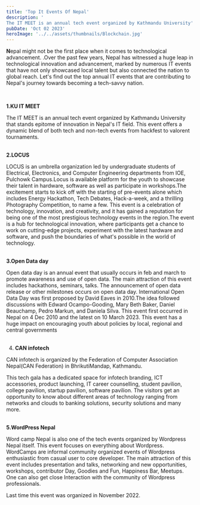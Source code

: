 ```yaml
---
title: 'Top It Events Of Nepal'
description: '
The IT MEET is an annual tech event organized by Kathmandu University'
pubDate: 'Oct 02 2023'
heroImage: '../../assets/thumbnails/Blockchain.jpg'
---
```


<!-- **TOP IT EVENTS OF NEPAL** -->

**N**epal might not be the first place when it comes to technological advancement. .Over the past few years, Nepal has witnessed a huge leap in technological innovation and advancement, marked by numerous IT events that have not only showcased local talent but also connected the nation to global reach. Let's find out the top annual IT events that are contributing to Nepal's journey towards becoming a tech-savvy nation.

<br>

**1.KU IT MEET**

The IT MEET is an annual tech event organized by Kathmandu University that stands epitome of innovation in Nepal's IT field. This event offers a dynamic blend of both tech and non-tech events from hackfest to valorent tournaments.
<br>
<br>


**2.LOCUS**

LOCUS is an umbrella organization led by undergraduate students of Electrical, Electronics, and Computer Engineering departments from IOE, Pulchowk Campus.Locus is available platform for the youth to showcase their talent in hardware, software as well as participate in workshops.The excitement starts to kick off with the starting of pre-events alone which includes Energy Hackathon, Tech Debates, Hack-a-week, and a thrilling Photography Competition, to name a few. This event is a celebration of technology, innovation, and creativity, and it has gained a reputation for being one of the most prestigious technology events in the region.The event is a hub for technological innovation, where participants get a chance to work on cutting-edge projects, experiment with the latest hardware and software, and push the boundaries of what's possible in the world of technology.
<br>
<br>




**3.Open Data day**

Open data day is an annual event that usually occurs in feb and march to promote awareness and use of open data. The main attraction of this event includes hackathons, seminars, talks. The announcement of open data release or other milestones occurs on open data day. International Open Data Day was first proposed by David Eaves in 2010.The idea followed discussions with Edward Ocampo-Gooding, Mary Beth Baker, Daniel Beauchamp, Pedro Markun, and Daniela Silva. This event first occurred in Nepal on 4 Dec 2010 and the latest on 10 March 2023. This event has a huge impact on encouraging youth about policies by local, regional and central governments
<br>
<br>

4. **CAN infotech**

CAN infotech is organized by the Federation of Computer Association Nepal(CAN Federation) in BhrikutiMandap, Kathmandu.

This tech gala has a dedicated space for infotech branding, ICT accessories, product launching, IT career counselling, student pavilion, college pavilion, startup pavilion, software pavilion. The visitors get an opportunity to know about different areas of technology ranging from networks and clouds to banking solutions, security solutions and many more.
<br>
<br>

**5.WordPress Nepal**

Word camp Nepal is also one of the tech events organized by Wordpress Nepal itself. This event focuses on everything about Wordpress. WordCamps are informal community organized events of Wordpress enthusiastic from casual user to core developer. The main attraction of this event includes presentation and talks, networking and new opportunities, workshops, contributor Day, Goodies and Fun, Happiness Bar, Meetups. One can also get close Interaction with the community of Wordpress professionals.

Last time this event was organized in November 2022.